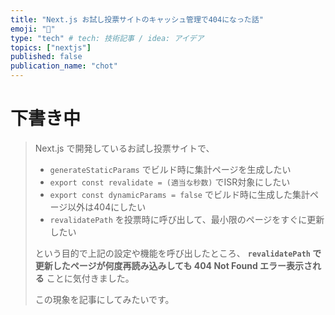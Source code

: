 ```yaml
---
title: "Next.js お試し投票サイトのキャッシュ管理で404になった話"
emoji: "🫥"
type: "tech" # tech: 技術記事 / idea: アイデア
topics: ["nextjs"]
published: false
publication_name: "chot"
---
```


# 下書き中
> Next.js で開発しているお試し投票サイトで、
> - `generateStaticParams` でビルド時に集計ページを生成したい
> - `export const revalidate = (適当な秒数)` でISR対象にしたい
> - `export const dynamicParams = false` でビルド時に生成した集計ページ以外は404にしたい
> - `revalidatePath` を投票時に呼び出して、最小限のページをすぐに更新したい
> 
> という目的で上記の設定や機能を呼び出したところ、
> **`revalidatePath` で更新したページが何度再読み込みしても 404 Not Found エラー表示される** ことに気付きました。
> 
> この現象を記事にしてみたいです。

